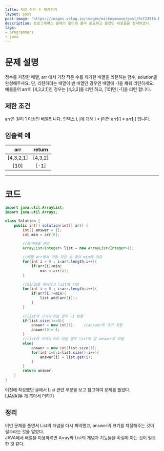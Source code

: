 ```yaml
---
title: 제일 작은 수 제거하기
layout: post
post-image: "https://images.velog.io/images/mickeymouse/post/0cf235fb-bb11-45aa-905c-a9008b8ee5eb/logo.jpg"
description: 프로그래머스 문제의 풀이와 풀며 중요하고 몰랐던 내용들을 정리하였다.
tags:
- programmers
- java
---
```


# 문제 설명
정수를 저장한 배열, arr 에서 가장 작은 수를 제거한 배열을 리턴하는 함수, solution을 완성해주세요. 단, 리턴하려는 배열이 빈 배열인 경우엔 배열에 -1을 채워 리턴하세요. 예를들어 arr이 [4,3,2,1]인 경우는 [4,3,2]를 리턴 하고, [10]면 [-1]을 리턴 합니다.

## 제한 조건
arr은 길이 1 이상인 배열입니다.
인덱스 i, j에 대해 i ≠ j이면 arr[i] ≠ arr[j] 입니다.

## 입출력 예

|arr|	return|
|:---:|:---:|
|[4,3,2,1]	|[4,3,2]|
|[10]	|[-1]|

----------------

# 코드
```java
import java.util.ArrayList;
import java.util.Arrays;

class Solution {
    public int[] solution(int[] arr) {
        int[] answer = {};
        int min = arr[0];

		//동적배열 선언
        ArrayList<Integer> list = new ArrayList<Integer>();
        
        //배열 arr에서 가장 작은 수 찾아 min에 저장
        for(int i = 0 ; i<arr.length;i++){
            if(arr[i]<min)
                min = arr[i];
        }
        
        //min값을 제외하고 list에 저장
        for(int i = 0 ; i<arr.length;i++){
            if(arr[i]!=min){
                list.add(arr[i]);
            }
        }
        
        //list의 크기가 0일 경우 -1 반환
        if(list.size()==0){
            answer = new int[1];	//answer의 크기 지정
            answer[0]=-1;
        }
        //list의 크기가 0이 아닐 경우 list의 값 answer로 이동
        else{
            answer = new int[list.size()];
            for(int i=0;i<list.size();i++){
                answer[i] = list.get(i);
            }
        }
        return answer;
    }
}
```

이전에 작성했던 글에서 List 관련 부분을 보고 참고하여 문제를 풀었다.     
[[JAVA]두 개 뽑아서 더하기](https://velog.io/@2020108249/JAVA%EB%91%90-%EA%B0%9C-%EB%BD%91%EC%95%84%EC%84%9C-%EB%8D%94%ED%95%98%EA%B8%B0)

## 정리
이번 문제를 풀면서 List의 개념을 다시 파악했고, answer의 크기를 지정해주는 것이 필수라는 것을 알았다.      
JAVA에서 배열을 이용하려면 Array와 List의 개념과 기능들을 확실히 아는 것이 필요한 것 같다.